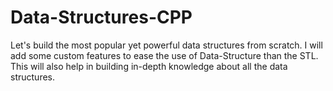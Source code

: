 # Data-Structures-CPP

Let's build the most popular yet powerful data structures from scratch. 
I will add some custom features to ease the use of Data-Structure than the STL.
This will also help in building in-depth knowledge about all the data structures.
